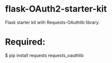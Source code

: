 # flask-OAuth2-starter-kit
Flask starter kit with Requests-OAuthlib library. 
# Required:
$ pip install requests requests_oauthlib
